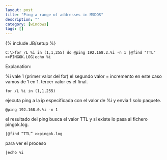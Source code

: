 ```yaml
---
layout: post
title: "Ping a range of addresses in MSDOS"
description: ""
category: [windows]
tags: []
---
```

{% include JB/setup %}

    C:\>for /L %i in (1,1,255) do @ping 192.168.2.%i -n 1 |@find "TTL" >>PINGOK.LOG|echo %i

Explanation:

%i vale 1 (primer valor del for)
el segundo valor = incremento en este caso vamos de 1 en 1.
tercer valor es el final.

    for /L %i in (1,1,255)


ejecuta ping a la ip especificada con el valor de %i y envia 1 solo paquete.

    @ping 192.168.0.%i -n 1

el resultado del ping busca el valor TTL y si existe lo pasa al fichero pingok.log.

    |@find “TTL” >>pingok.log

para ver el proceso

    |echo %i


